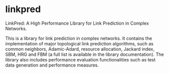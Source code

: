 # linkpred
LinkPred: A High Performance Library for Link Prediction in Complex Networks.

This is a library for link prediction in complex networks. It contains the implementation of major topological link prediction 
algorithms, such as common neighbors, Adamic-Adard, resource allocation, Jackard index, SBM, HRG and FBM (a full list is 
available in the library documentation). The library also includes performance evaluation functionalities such as test data 
generation and performance measures.
